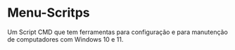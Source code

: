 # Menu-Scritps
Um Script CMD que tem ferramentas para configuração e para manutenção de computadores com Windows 10 e 11.
